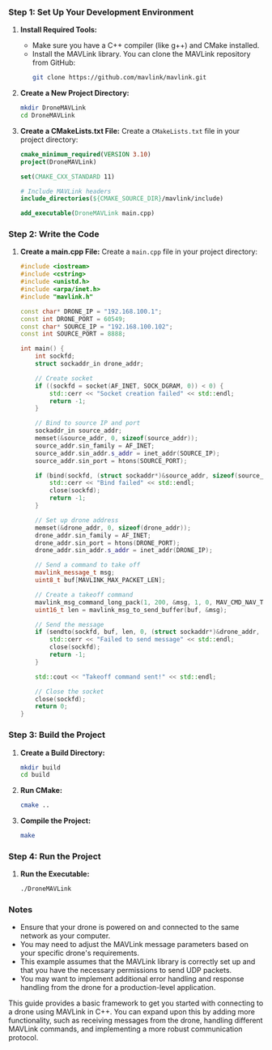 ### Step 1: Set Up Your Development Environment

1. **Install Required Tools:**
   - Make sure you have a C++ compiler (like g++) and CMake installed.
   - Install the MAVLink library. You can clone the MAVLink repository from GitHub:
     ```bash
     git clone https://github.com/mavlink/mavlink.git
     ```

2. **Create a New Project Directory:**
   ```bash
   mkdir DroneMAVLink
   cd DroneMAVLink
   ```

3. **Create a CMakeLists.txt File:**
   Create a `CMakeLists.txt` file in your project directory:
   ```cmake
   cmake_minimum_required(VERSION 3.10)
   project(DroneMAVLink)

   set(CMAKE_CXX_STANDARD 11)

   # Include MAVLink headers
   include_directories(${CMAKE_SOURCE_DIR}/mavlink/include)

   add_executable(DroneMAVLink main.cpp)
   ```

### Step 2: Write the Code

1. **Create a main.cpp File:**
   Create a `main.cpp` file in your project directory:
   ```cpp
   #include <iostream>
   #include <cstring>
   #include <unistd.h>
   #include <arpa/inet.h>
   #include "mavlink.h"

   const char* DRONE_IP = "192.168.100.1";
   const int DRONE_PORT = 60549;
   const char* SOURCE_IP = "192.168.100.102";
   const int SOURCE_PORT = 8888;

   int main() {
       int sockfd;
       struct sockaddr_in drone_addr;

       // Create socket
       if ((sockfd = socket(AF_INET, SOCK_DGRAM, 0)) < 0) {
           std::cerr << "Socket creation failed" << std::endl;
           return -1;
       }

       // Bind to source IP and port
       sockaddr_in source_addr;
       memset(&source_addr, 0, sizeof(source_addr));
       source_addr.sin_family = AF_INET;
       source_addr.sin_addr.s_addr = inet_addr(SOURCE_IP);
       source_addr.sin_port = htons(SOURCE_PORT);

       if (bind(sockfd, (struct sockaddr*)&source_addr, sizeof(source_addr)) < 0) {
           std::cerr << "Bind failed" << std::endl;
           close(sockfd);
           return -1;
       }

       // Set up drone address
       memset(&drone_addr, 0, sizeof(drone_addr));
       drone_addr.sin_family = AF_INET;
       drone_addr.sin_port = htons(DRONE_PORT);
       drone_addr.sin_addr.s_addr = inet_addr(DRONE_IP);

       // Send a command to take off
       mavlink_message_t msg;
       uint8_t buf[MAVLINK_MAX_PACKET_LEN];

       // Create a takeoff command
       mavlink_msg_command_long_pack(1, 200, &msg, 1, 0, MAV_CMD_NAV_TAKEOFF, 0, 0, 0, 0, 0, 0, 0);
       uint16_t len = mavlink_msg_to_send_buffer(buf, &msg);

       // Send the message
       if (sendto(sockfd, buf, len, 0, (struct sockaddr*)&drone_addr, sizeof(drone_addr)) < 0) {
           std::cerr << "Failed to send message" << std::endl;
           close(sockfd);
           return -1;
       }

       std::cout << "Takeoff command sent!" << std::endl;

       // Close the socket
       close(sockfd);
       return 0;
   }
   ```

### Step 3: Build the Project

1. **Create a Build Directory:**
   ```bash
   mkdir build
   cd build
   ```

2. **Run CMake:**
   ```bash
   cmake ..
   ```

3. **Compile the Project:**
   ```bash
   make
   ```

### Step 4: Run the Project

1. **Run the Executable:**
   ```bash
   ./DroneMAVLink
   ```

### Notes

- Ensure that your drone is powered on and connected to the same network as your computer.
- You may need to adjust the MAVLink message parameters based on your specific drone's requirements.
- This example assumes that the MAVLink library is correctly set up and that you have the necessary permissions to send UDP packets.
- You may want to implement additional error handling and response handling from the drone for a production-level application.

This guide provides a basic framework to get you started with connecting to a drone using MAVLink in C++. You can expand upon this by adding more functionality, such as receiving messages from the drone, handling different MAVLink commands, and implementing a more robust communication protocol.